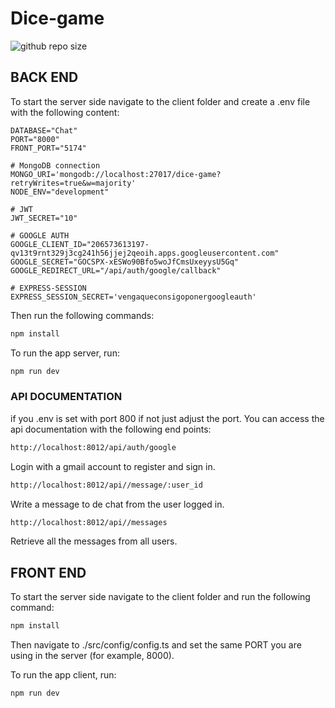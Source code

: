 # Dice-game

![github repo size](https://img.shields.io/github/repo-size/GalisGalisteo/sprint7_chat)


## BACK END

To start the server side navigate to the client folder and create a .env file with the following content:

```env
DATABASE="Chat"
PORT="8000"
FRONT_PORT="5174"

# MongoDB connection
MONGO_URI='mongodb://localhost:27017/dice-game?retryWrites=true&w=majority'
NODE_ENV="development"

# JWT
JWT_SECRET="10"

# GOOGLE AUTH
GOOGLE_CLIENT_ID="206573613197-qv13t9rnt329j3cg241h56jjej2qeoih.apps.googleusercontent.com"
GOOGLE_SECRET="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"
GOOGLE_REDIRECT_URL="/api/auth/google/callback"

# EXPRESS-SESSION
EXPRESS_SESSION_SECRET='vengaqueconsigoponergoogleauth'
```

Then run the following commands:

```bash
npm install
```

To run the app server, run:

```bash
npm run dev
```


### API DOCUMENTATION

if you .env is set with port 800 if not just adjust the port. You can access the api documentation with the following end points:

```bash
http://localhost:8012/api/auth/google
```

Login with a gmail account to register and sign in.


```bash
http://localhost:8012/api//message/:user_id
```

Write a message to de chat from the user logged in.


```bash
http://localhost:8012/api//messages
```

Retrieve all the messages from all users.


## FRONT END

To start the server side navigate to the client folder and run the following command:

```bash
npm install
```

Then navigate to ./src/config/config.ts and set the same PORT you are using in the server (for example, 8000).

To run the app client, run:

```bash
npm run dev
```